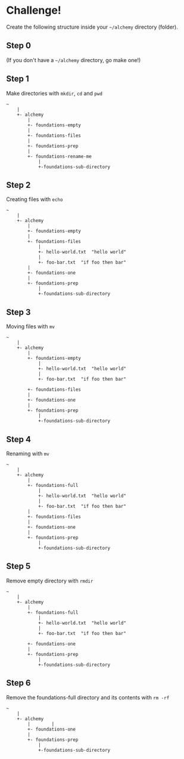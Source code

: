 Challenge!
===

Create the following structure inside your `~/alchemy` directory (folder).

## Step 0

(If you don't have a `~/alchemy` directory, go make one!)

## Step 1

Make directories with `mkdir`, `cd` and `pwd`

```
~
    |
    +- alchemy
        |
        +- foundations-empty
        |
        +- foundations-files
        |
        +- foundations-prep
        |
        +- foundations-rename-me
            |
            +-foundations-sub-directory
```

## Step 2

Creating files with `echo`

```
~
    |
    +- alchemy
        |
        +- foundations-empty
        |
        +- foundations-files
            |
            +- hello-world.txt  "hello world"
            |
            +- foo-bar.txt  "if foo then bar"
        |
        +- foundations-one
        |
        +- foundations-prep
            |
            +-foundations-sub-directory

```

## Step 3

Moving files with `mv`

```
~
    |
    +- alchemy
        |
        +- foundations-empty
            |
            +- hello-world.txt  "hello world"
            |
            +- foo-bar.txt  "if foo then bar"
        
        +- foundations-files
        |
        +- foundations-one
        |
        +- foundations-prep
            |
            +-foundations-sub-directory

```


## Step 4

Renaming with `mv`

```
~
    |
    +- alchemy
        |
        +- foundations-full
            |
            +- hello-world.txt  "hello world"
            |
            +- foo-bar.txt  "if foo then bar"
        |
        +- foundations-files
        |
        +- foundations-one
        |
        +- foundations-prep
            |
            +-foundations-sub-directory

```

## Step 5

Remove empty directory with `rmdir`

```
~
    |
    +- alchemy
        |
        +- foundations-full
            |
            +- hello-world.txt  "hello world"
            |
            +- foo-bar.txt  "if foo then bar"
        
        +- foundations-one
        |
        +- foundations-prep
            |
            +-foundations-sub-directory
```

## Step 6

Remove the foundations-full directory and its contents with `rm -rf`

```
~
    |
    +- alchemy
        |        |        
        +- foundations-one
        |
        +- foundations-prep
            |
            +-foundations-sub-directory

```

